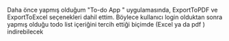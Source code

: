 Daha önce yapmış olduğum "To-do App " uygulamasında, ExportToPDF ve ExportToExcel seçenekleri dahil ettim.
Böylece kullanıcı login olduktan sonra yapmış olduğu todo list içeriğini tercih ettiği biçimde (Excel ya da pdf ) indirebilecek



